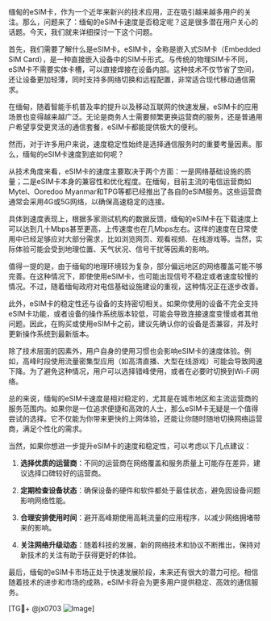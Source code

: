 缅甸的eSIM卡，作为一个近年来新兴的技术应用，正在吸引越来越多用户的关注。那么，问题来了：缅甸的eSIM卡速度是否稳定呢？这是很多潜在用户关心的话题。今天，我们就来详细探讨一下这个问题。

首先，我们需要了解什么是eSIM卡。eSIM卡，全称是嵌入式SIM卡（Embedded SIM Card），是一种直接嵌入设备中的SIM卡形式。与传统的物理SIM卡不同，eSIM卡不需要实体卡槽，可以直接焊接在设备内部。这种技术不仅节省了空间，还让设备更加轻薄，同时支持多网络切换和远程配置，非常适合现代移动通信需求。

在缅甸，随着智能手机普及率的提升以及移动互联网的快速发展，eSIM卡的应用场景也变得越来越广泛。无论是商务人士需要频繁更换运营商的服务，还是普通用户希望享受更灵活的通信套餐，eSIM卡都能提供极大的便利。

然而，对于许多用户来说，速度稳定性始终是选择通信服务时的重要考量因素。那么，缅甸的eSIM卡速度到底如何呢？

从技术角度来看，eSIM卡的速度主要取决于两个方面：一是网络基础设施的质量；二是eSIM卡本身的兼容性和优化程度。在缅甸，目前主流的电信运营商如Mytel、Ooredoo Myanmar和TPG等都已经推出了各自的eSIM服务。这些运营商通常会采用4G或5G网络，以确保高速稳定的连接。

具体到速度表现上，根据多家测试机构的数据反馈，缅甸的eSIM卡在下载速度上可以达到几十Mbps甚至更高，上传速度也在几Mbps左右。这样的速度在日常使用中已经足够应对大部分需求，比如浏览网页、观看视频、在线游戏等。当然，实际体验可能会受到地理位置、天气状况、信号干扰等因素的影响。

值得一提的是，由于缅甸的地理环境较为复杂，部分偏远地区的网络覆盖可能不够完善。在这种情况下，即使使用eSIM卡，也可能出现信号不稳定或者速度较慢的情况。不过，随着缅甸政府对电信基础设施建设的重视，这种情况正在逐步改善。

此外，eSIM卡的稳定性还与设备的支持密切相关。如果你使用的设备不完全支持eSIM卡功能，或者设备的操作系统版本较低，可能会导致连接速度变慢或者其他问题。因此，在购买或使用eSIM卡之前，建议先确认你的设备是否兼容，并及时更新操作系统到最新版本。

除了技术层面的因素外，用户自身的使用习惯也会影响eSIM卡的速度体验。例如，高峰时段使用流量密集型应用（如高清直播、大型在线游戏）可能会导致网速下降。为了避免这种情况，用户可以选择错峰使用，或者在必要时切换到Wi-Fi网络。

总的来说，缅甸的eSIM卡速度是相对稳定的，尤其是在城市地区和主流运营商的服务范围内。如果你是一位追求便捷和高效的人士，那么eSIM卡无疑是一个值得尝试的选择。它不仅能为你带来更快的上网体验，还能让你随时随地切换网络运营商，满足个性化的需求。

当然，如果你想进一步提升eSIM卡的速度和稳定性，可以考虑以下几点建议：

1. **选择优质的运营商**：不同的运营商在网络覆盖和服务质量上可能存在差异，建议选择口碑较好的运营商。
   
2. **定期检查设备状态**：确保设备的硬件和软件都处于最佳状态，避免因设备问题影响网络性能。
   
3. **合理安排使用时间**：避开高峰期使用高耗流量的应用程序，以减少网络拥堵带来的影响。

4. **关注网络升级动态**：随着科技的发展，新的网络技术和协议不断推出，保持对新技术的关注有助于获得更好的体验。

最后，缅甸的eSIM卡市场正处于快速发展阶段，未来还有很大的潜力可挖。相信随着技术的进步和市场的成熟，eSIM卡将会为更多用户提供稳定、高效的通信服务。

[TG💪+ @jx0703 ![Image](https://github.com/user-attachments/assets/dbca1d08-cadb-493c-b0ec-ad6f7a83f270)]